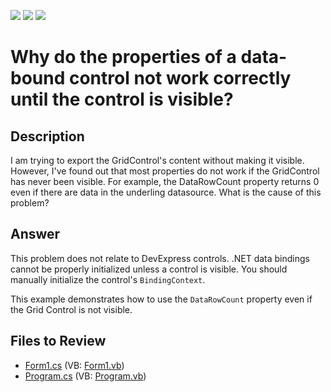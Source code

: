 <!-- default badges list -->
![](https://img.shields.io/endpoint?url=https://codecentral.devexpress.com/api/v1/VersionRange/128615602/13.1.4%2B)
[![](https://img.shields.io/badge/Open_in_DevExpress_Support_Center-FF7200?style=flat-square&logo=DevExpress&logoColor=white)](https://supportcenter.devexpress.com/ticket/details/E2582)
[![](https://img.shields.io/badge/📖_How_to_use_DevExpress_Examples-e9f6fc?style=flat-square)](https://docs.devexpress.com/GeneralInformation/403183)
<!-- default badges end -->

# Why do the properties of a data-bound control not work correctly until the control is visible?

## Description

I am trying to export the GridControl's content without making it visible. However, I've found out that most properties do not work if the GridControl has never been visible. For example, the DataRowCount property returns 0 even if there are data in the underling datasource. What is the cause of this problem?


## Answer
This problem does not relate to DevExpress controls. .NET data bindings cannot be properly initialized unless a control is visible. You should manually initialize the control's `BindingContext`.

This example demonstrates how to use the `DataRowCount` property even if the Grid Control is not visible.


## Files to Review

* [Form1.cs](./CS/WindowsApplication1/Form1.cs) (VB: [Form1.vb](./VB/WindowsApplication1/Form1.vb))
* [Program.cs](./CS/WindowsApplication1/Program.cs) (VB: [Program.vb](./VB/WindowsApplication1/Program.vb))
